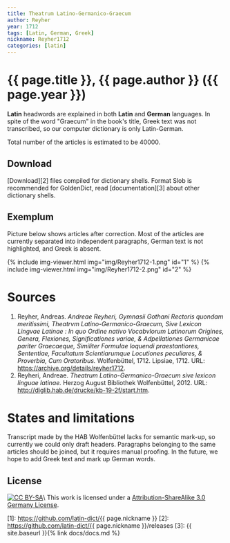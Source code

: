 ```yaml
---
title: Theatrum Latino-Germanico-Graecum
author: Reyher
year: 1712
tags: [Latin, German, Greek]
nickname: Reyher1712
categories: [latin]
---
```

# {{ page.title }}, {{ page.author }} ({{ page.year }})

**Latin** headwords are explained in both **Latin** and **German** languages. In spite of the word "Graecum" in the book's title, Greek text was not transcribed, so our computer dictionary is only Latin-German.

Total number of the articles is estimated to be 40000.


## Download

[Download][2] files compiled for dictionary shells. Format Slob is recommended for GoldenDict, read [documentation][3] about other dictionary shells.


## Exemplum

Picture below shows articles after correction. Most of the articles are currently separated into independent paragraphs, German text is not highlighted, and Greek is absent.

{% include img-viewer.html img="img/Reyher1712-1.png" id="1" %}
{% include img-viewer.html img="img/Reyher1712-2.png" id="2" %}


# Sources

1. Reyher, Andreas. _Andreae Reyheri, Gymnasii Gothani Rectoris quondam meritissimi, Theatrvm Latino-Germanico-Graecum, Sive Lexicon Lingvae Latinae : In quo Ordine nativo Vocabvlorum Latinorum Origines, Genera, Flexiones, Significationes variae, & Adpellationes Germanicae pariter Graecaeque, Similiter Formulae loquendi praestantiores, Sententiae, Facultatum Scientiarumque Locutiones peculiares, & Proverbia, Cum Oratoribus._ Wolfenbüttel, 1712. Lipsiae, 1712. URL: <https://archive.org/details/reyher1712>.
1. Reyheri, Andreae. _Theatrum Latino-Germanico-Graecum sive lexicon linguae latinae._ Herzog August Bibliothek Wolfenbüttel, 2012. URL: <http://diglib.hab.de/drucke/kb-19-2f/start.htm>.


# States and limitations

Transcript made by the HAB Wolfenbüttel lacks for semantic mark-up, so currently we could only draft headers. Paragraphs belonging to the same articles should be joined, but it requires manual proofing. In the future, we hope to add Greek text and mark up German words.


## License

[![CC BY-SA](https://i.creativecommons.org/l/by-sa/3.0/88x31.png)](https://creativecommons.org/licenses/by-sa/3.0/de/)\\
This work is licensed under a [Attribution-ShareAlike 3.0 Germany License](https://creativecommons.org/licenses/by-sa/3.0/de/).


[1]: https://github.com/latin-dict/{{ page.nickname }}
[2]: https://github.com/latin-dict/{{ page.nickname }}/releases
[3]: {{ site.baseurl }}{% link docs/docs.md %}
